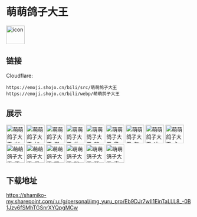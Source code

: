 # 萌萌鸽子大王
<img src="https://emoji.shojo.cn/bili/src/萌萌鸽子大王/icon.png" width="50" height="50" alt="icon">

## 链接
Cloudflare:
```
https://emoji.shojo.cn/bili/src/萌萌鸽子大王
https://emoji.shojo.cn/bili/webp/萌萌鸽子大王
```
## 展示
<img src="https://emoji.shojo.cn/bili/src/萌萌鸽子大王/萌萌鸽子大王-兴奋.png" width="50" height="50" alt="萌萌鸽子大王-兴奋">
<img src="https://emoji.shojo.cn/bili/src/萌萌鸽子大王/萌萌鸽子大王-加油.png" width="50" height="50" alt="萌萌鸽子大王-加油">
<img src="https://emoji.shojo.cn/bili/src/萌萌鸽子大王/萌萌鸽子大王-崇拜.png" width="50" height="50" alt="萌萌鸽子大王-崇拜">
<img src="https://emoji.shojo.cn/bili/src/萌萌鸽子大王/萌萌鸽子大王-收到.png" width="50" height="50" alt="萌萌鸽子大王-收到">
<img src="https://emoji.shojo.cn/bili/src/萌萌鸽子大王/萌萌鸽子大王-哭泣.png" width="50" height="50" alt="萌萌鸽子大王-哭泣">
<img src="https://emoji.shojo.cn/bili/src/萌萌鸽子大王/萌萌鸽子大王-稳住.png" width="50" height="50" alt="萌萌鸽子大王-稳住">
<img src="https://emoji.shojo.cn/bili/src/萌萌鸽子大王/萌萌鸽子大王-气愤.png" width="50" height="50" alt="萌萌鸽子大王-气愤">
<img src="https://emoji.shojo.cn/bili/src/萌萌鸽子大王/萌萌鸽子大王-冲.png" width="50" height="50" alt="萌萌鸽子大王-冲">
<img src="https://emoji.shojo.cn/bili/src/萌萌鸽子大王/萌萌鸽子大王-心态超好.png" width="50" height="50" alt="萌萌鸽子大王-心态超好">
<img src="https://emoji.shojo.cn/bili/src/萌萌鸽子大王/萌萌鸽子大王-不行.png" width="50" height="50" alt="萌萌鸽子大王-不行">
<img src="https://emoji.shojo.cn/bili/src/萌萌鸽子大王/萌萌鸽子大王-爱你.png" width="50" height="50" alt="萌萌鸽子大王-爱你">
<img src="https://emoji.shojo.cn/bili/src/萌萌鸽子大王/萌萌鸽子大王-嗯嗯.png" width="50" height="50" alt="萌萌鸽子大王-嗯嗯">
<img src="https://emoji.shojo.cn/bili/src/萌萌鸽子大王/萌萌鸽子大王-唉.png" width="50" height="50" alt="萌萌鸽子大王-唉">
<img src="https://emoji.shojo.cn/bili/src/萌萌鸽子大王/萌萌鸽子大王-顶瓜瓜.png" width="50" height="50" alt="萌萌鸽子大王-顶瓜瓜">
<img src="https://emoji.shojo.cn/bili/src/萌萌鸽子大王/萌萌鸽子大王-真棒.png" width="50" height="50" alt="萌萌鸽子大王-真棒">

## 下载地址

https://shamiko-my.sharepoint.com/:u:/g/personal/img_yuru_pro/Eb9DJr7wII1EinTaLLL8_-0B1Jzv6fSMhTGSnrXYQpgMCw